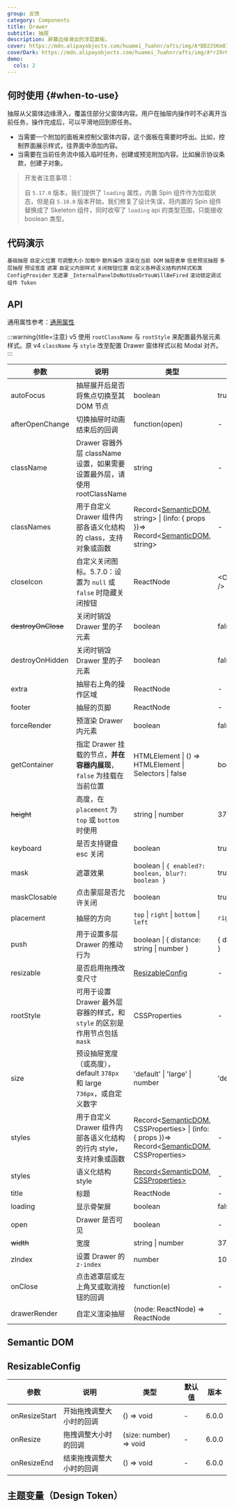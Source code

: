 ```yaml
---
group: 反馈
category: Components
title: Drawer
subtitle: 抽屉
description: 屏幕边缘滑出的浮层面板。
cover: https://mdn.alipayobjects.com/huamei_7uahnr/afts/img/A*BD2JSKm8I-kAAAAAAAAAAAAADrJ8AQ/original
coverDark: https://mdn.alipayobjects.com/huamei_7uahnr/afts/img/A*r29rQ51bNdwAAAAAAAAAAAAADrJ8AQ/original
demo:
  cols: 2
---
```


## 何时使用 {#when-to-use}

抽屉从父窗体边缘滑入，覆盖住部分父窗体内容。用户在抽屉内操作时不必离开当前任务，操作完成后，可以平滑地回到原任务。

- 当需要一个附加的面板来控制父窗体内容，这个面板在需要时呼出。比如，控制界面展示样式，往界面中添加内容。
- 当需要在当前任务流中插入临时任务，创建或预览附加内容。比如展示协议条款，创建子对象。

> 开发者注意事项：
>
> 自 `5.17.0` 版本，我们提供了 `loading` 属性，内置 Spin 组件作为加载状态，但是自 `5.18.0` 版本开始，我们修复了设计失误，将内置的 Spin 组件替换成了 Skeleton 组件，同时收窄了 `loading` api 的类型范围，只能接收 boolean 类型。

## 代码演示

<!-- prettier-ignore -->
<code src="./demo/basic-right.tsx">基础抽屉</code>
<code src="./demo/placement.tsx">自定义位置</code>
<code src="./demo/resizable.tsx" version="6.0.0">可调整大小</code>
<code src="./demo/loading.tsx" version="5.17.0">加载中</code>
<code src="./demo/extra.tsx">额外操作</code>
<code src="./demo/render-in-current.tsx">渲染在当前 DOM</code>
<code src="./demo/form-in-drawer.tsx">抽屉表单</code>
<code src="./demo/user-profile.tsx">信息预览抽屉</code>
<code src="./demo/multi-level-drawer.tsx">多层抽屉</code>
<code src="./demo/size.tsx">预设宽度</code>
<code src="./demo/mask.tsx">遮罩</code>
<code src="./demo/classNames.tsx">自定义内部样式</code>
<code src="./demo/closable-placement.tsx" version="5.28.0">关闭按钮位置</code>
<code src="./demo/style-class.tsx" version="6.0.0">自定义各种语义结构的样式和类</code>
<code src="./demo/config-provider.tsx" debug>ConfigProvider</code>
<code src="./demo/no-mask.tsx" debug>无遮罩</code>
<code src="./demo/render-panel.tsx" debug>_InternalPanelDoNotUseOrYouWillBeFired</code>
<code src="./demo/scroll-debug.tsx" debug>滚动锁定调试</code>
<code src="./demo/component-token.tsx" debug>组件 Token</code>

## API

通用属性参考：[通用属性](/docs/react/common-props)

<!-- prettier-ignore -->
:::warning{title=注意}
v5 使用 `rootClassName` 与 `rootStyle` 来配置最外层元素样式。原 v4 `className` 与 `style` 改至配置 Drawer 窗体样式以和 Modal 对齐。
:::

| 参数 | 说明 | 类型 | 默认值 | 版本 |
| --- | --- | --- | --- | --- |
| autoFocus | 抽屉展开后是否将焦点切换至其 DOM 节点 | boolean | true | 4.17.0 |
| afterOpenChange | 切换抽屉时动画结束后的回调 | function(open) | - |  |
| className | Drawer 容器外层 className 设置，如果需要设置最外层，请使用 rootClassName | string | - |  |
| classNames | 用于自定义 Drawer 组件内部各语义化结构的 class，支持对象或函数 | Record<[SemanticDOM](#semantic-dom), string> \| (info: { props })=> Record<[SemanticDOM](#semantic-dom), string> | - |  |
| closeIcon | 自定义关闭图标。5.7.0：设置为 `null` 或 `false` 时隐藏关闭按钮 | ReactNode | &lt;CloseOutlined /> |  |
| ~~destroyOnClose~~ | 关闭时销毁 Drawer 里的子元素 | boolean | false |  |
| destroyOnHidden | 关闭时销毁 Drawer 里的子元素 | boolean | false | 5.25.0 |
| extra | 抽屉右上角的操作区域 | ReactNode | - | 4.17.0 |
| footer | 抽屉的页脚 | ReactNode | - |  |
| forceRender | 预渲染 Drawer 内元素 | boolean | false |  |
| getContainer | 指定 Drawer 挂载的节点，**并在容器内展现**，`false` 为挂载在当前位置 | HTMLElement \| () => HTMLElement \| Selectors \| false | body |  |
| ~~height~~ | 高度，在 `placement` 为 `top` 或 `bottom` 时使用 | string \| number | 378 |  |
| keyboard | 是否支持键盘 esc 关闭 | boolean | true |  |
| mask | 遮罩效果 | boolean \| `{ enabled?: boolean, blur?: boolean }` | true |  |
| maskClosable | 点击蒙层是否允许关闭 | boolean | true |  |
| placement | 抽屉的方向 | `top` \| `right` \| `bottom` \| `left` | `right` |  |
| push | 用于设置多层 Drawer 的推动行为 | boolean \| { distance: string \| number } | { distance: 180 } | 4.5.0+ |
| resizable | 是否启用拖拽改变尺寸 | [ResizableConfig](#resizable-config) | - | 6.0.0 |
| rootStyle | 可用于设置 Drawer 最外层容器的样式，和 `style` 的区别是作用节点包括 `mask` | CSSProperties | - |  |
| size | 预设抽屉宽度（或高度），default `378px` 和 large `736px`，或自定义数字 | 'default' \| 'large' \| number | 'default' | 4.17.0 |
| styles | 用于自定义 Drawer 组件内部各语义化结构的行内 style，支持对象或函数 | Record<[SemanticDOM](#semantic-dom), CSSProperties> \| (info: { props })=> Record<[SemanticDOM](#semantic-dom), CSSProperties> | - |  |
| styles | 语义化结构 style | [Record<SemanticDOM, CSSProperties>](#semantic-dom) | - | 5.10.0 |
| title | 标题 | ReactNode | - |  |
| loading | 显示骨架屏 | boolean | false | 5.17.0 |
| open | Drawer 是否可见 | boolean | - |
| ~~width~~ | 宽度 | string \| number | 378 |  |
| zIndex | 设置 Drawer 的 `z-index` | number | 1000 |  |
| onClose | 点击遮罩层或左上角叉或取消按钮的回调 | function(e) | - |  |
| drawerRender | 自定义渲染抽屉 | (node: ReactNode) => ReactNode | - | 5.18.0 |

## Semantic DOM

<code src="./demo/_semantic.tsx" simplify="true"></code>

## ResizableConfig

| 参数          | 说明                     | 类型                   | 默认值 | 版本  |
| ------------- | ------------------------ | ---------------------- | ------ | ----- |
| onResizeStart | 开始拖拽调整大小时的回调 | () => void             | -      | 6.0.0 |
| onResize      | 拖拽调整大小时的回调     | (size: number) => void | -      | 6.0.0 |
| onResizeEnd   | 结束拖拽调整大小时的回调 | () => void             | -      | 6.0.0 |

## 主题变量（Design Token）

<ComponentTokenTable component="Drawer"></ComponentTokenTable>
